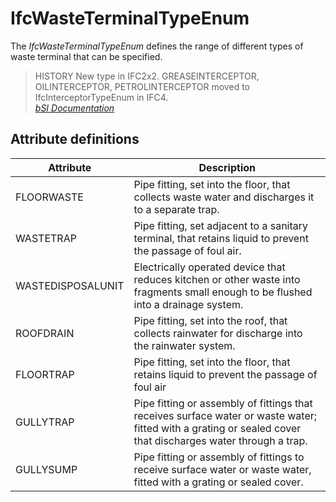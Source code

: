 IfcWasteTerminalTypeEnum
========================
The _IfcWasteTerminalTypeEnum_ defines the range of different types of waste
terminal that can be specified.  
  
> HISTORY  New type in IFC2x2. GREASEINTERCEPTOR, OILINTERCEPTOR,
> PETROLINTERCEPTOR moved to IfcInterceptorTypeEnum in IFC4.  
[ _bSI
Documentation_](https://standards.buildingsmart.org/IFC/DEV/IFC4_2/FINAL/HTML/schema/ifcplumbingfireprotectiondomain/lexical/ifcwasteterminaltypeenum.htm)


Attribute definitions
---------------------
| Attribute         | Description                                                                                                                                                  |
|-------------------|--------------------------------------------------------------------------------------------------------------------------------------------------------------|
| FLOORWASTE        | Pipe fitting, set into the floor, that collects waste water and discharges it to a separate trap.                                                            |
| WASTETRAP         | Pipe fitting, set adjacent to a sanitary terminal, that retains liquid to prevent the passage of foul air.                                                   |
| WASTEDISPOSALUNIT | Electrically operated device that reduces kitchen or other waste into fragments small enough to be flushed into a drainage system.                           |
| ROOFDRAIN         | Pipe fitting, set into the roof, that collects rainwater for discharge into the rainwater system.                                                            |
| FLOORTRAP         | Pipe fitting, set into the floor, that retains liquid to prevent the passage of foul air                                                                     |
| GULLYTRAP         | Pipe fitting or assembly of fittings that receives surface water or waste water; fitted with a grating or sealed cover that discharges water through a trap. |
| GULLYSUMP         | Pipe fitting or assembly of fittings to receive surface water or waste water, fitted with a grating or sealed cover.                                         |

